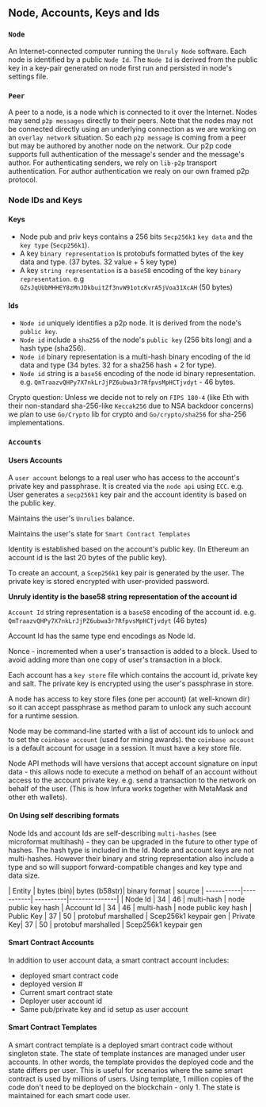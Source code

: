 ## Node, Accounts, Keys and Ids

### `Node`
An Internet-connected computer running the `Unruly Node` software. Each node is identified by a public `Node Id`. The `Node Id` is derived from the public key in a key-pair generated on node first run and persisted in node's settings file.

### `Peer`
A peer to a node, is a node which is connected to it over the Internet. Nodes may send `p2p messages` directly to their peers. Note that the nodes may not be connected directly using an underlying connection as we are working on an `overlay network` situation. So each `p2p message` is coming from a peer but may be authored by another node on the network. Our p2p code supports full authentication of the message's sender and the message's author.
For authenticating senders, we rely on `lib-p2p` transport authentication. For author authentication we realy on our own framed p2p protocol.

### Node IDs and Keys

#### Keys
- Node pub and priv keys contains a 256 bits `Secp256k1` `key data` and the `key type` (`Secp256k1`).
- A key `binary representation` is protobufs formatted bytes of the key data and type. (37 bytes. 32 value + 5 key type)
- A key `string representation` is a `base58` encoding of the key `binary representation`.
e.g `GZsJqUUbMHHEY8zMnJDkbuitZf3nvW91otcKvrA5jVoa31XcAH` (50 bytes)

#### Ids

- `Node id` uniquely identifies a p2p node. It is derived from the node's `public key`.
- `Node id` include a `sha256` of the node's `public key` (256 bits long) and a hash type (sha256).
- `Node id` binary representation is a multi-hash binary encoding of the id data and type (34 bytes. 32 for a sha256 hash + 2 for type).
- `Node id` string is a `base56` encoding of the node id binary representation. e.g. `QmTraazvQHPy7X7nkLrJjPZ6ubwa3r7RfpvsMpHCTjvdyt` - 46 bytes.

Crypto question: Unless we decide not to rely on `FIPS 180-4` (like Eth with their non-standard sha-256-like `Keccak256` due to NSA backdoor concerns) we plan to use `Go/Crypto` lib for crypto and `Go/crypto/sha256` for sha-256 implementations.



### `Accounts`

#### Users Accounts
A `user account` belongs to a real user who has access to the account's private key and passphrase. It is created via the `node api` using `ECC`. e.g. User generates a `secp256k1` key pair and the account identity is based on the public key.

Maintains the user's `Unrulies` balance.

Maintains the user's state for `Smart Contract Templates`

Identity is established based on the account's public key. (In Ethereum an account id is the last 20 bytes of the public key).

To create an account, a `Scep256k1` key pair is generated by the user. The private key is stored encrypted with user-provided password.

**Unruly identity is the base58 string representation of the account id**

`Account Id` string representation is a `base58` encoding of the account id. e.g. `QmTraazvQHPy7X7nkLrJjPZ6ubwa3r7RfpvsMpHCTjvdyt` (46 bytes)

Account Id has the same type end encodings as Node Id.

Nonce - incremented when a user's transaction is added to a block. Used to avoid adding more than one copy of user's transaction in a block.

Each account has a `key store` file which contains the account id, private key and salt. The private key is encrypted using the user's passphrase in store.

A node has access to key store files (one per account) (at well-known dir) so it can accept passphrase as method param to unlock any such account for a runtime session.

Node may be command-line started with a list of account ids to unlock and to set the `coinbase account` (used for mining awards). the `coinbase account` is a default account for usage in a session. It must have a key store file.

Node API methods will have versions that accept account signature on input data - this allows node to execute a method on behalf of an account without access to the account private key. e.g. send a transaction to the network on behalf of the user. (This is how Infura works together with MetaMask and other eth wallets).

#### On Using self describing formats
Node Ids and account Ids are self-describing `multi-hashes` (see microformat multihash) - they can be upgraded in the future to other type of hashes.
The hash type is included in the Id.
Node and account keys are not multi-hashes.
However their binary and string representation also include a type and so will support forward-compatible changes and key type and data size.

| Entity     | bytes (bin)| bytes (b58str)| binary format | source
| -----------|-----------| ----------|---------------|
| Node Id    | 34 | 46 | multi-hash          | node public key hash
| Account Id | 34 | 46 | multi-hash          | node public key hash
| Public Key | 37 | 50 | protobuf marshalled | Scep256k1 keypair gen
| Private Key| 37 | 50 | protobuf marshalled | Scep256k1 keypair gen


#### Smart Contract Accounts
In addition to user account data, a smart contract account includes:
- deployed smart contract code
- deployed version #
- Current smart contract state
- Deployer user account id
- Same pub/private key and id setup as user account

#### Smart Contract Templates
A smart contract template is a deployed smart contract code without singleton state. The state of template instances are managed under user accounts. In other words, the template provides the deployed code and the state differs per user. This is useful for scenarios where the same smart contract is used by millions of users. Using template, 1 million copies of the code don't need to be deployed on the blockchain - only 1. The state is maintained for each smart code user.





